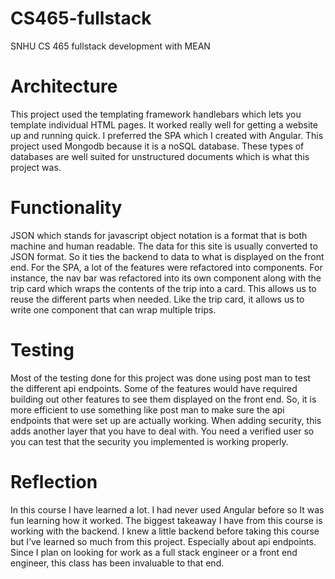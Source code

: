 # CS465-fullstack
SNHU CS 465 fullstack development with MEAN

# Architecture

This project used the templating framework handlebars which lets you template individual HTML pages. It worked really well for getting a website up and running quick. I preferred the SPA which I created with Angular. This project used Mongodb because it is a noSQL database. These types of databases are well suited for unstructured documents which is what this project was. 

# Functionality

JSON which stands for javascript object notation is a format that is both machine and human readable. The data for this site is usually converted to JSON format. So it ties the backend to data to what is displayed on the front end. For the SPA, a lot of the features were refactored into components. For instance, the nav bar was refactored into its own component along with the trip card which wraps the contents of the trip into a card.  This allows us to reuse the different parts when needed. Like the trip card, it allows us to write one component that can wrap multiple trips. 

# Testing

Most of the testing done for this project was done using post man to test the different api endpoints. Some of the features would have required building out other features to see them displayed on the front end. So, it is more efficient to use something like post man to make sure the api endpoints that were set up are actually working. When adding security, this adds another layer that you have to deal with. You need a verified user so you can test that the security you implemented is working properly.  

# Reflection

In this course I have learned a lot. I had never used Angular before so It was fun learning how it worked. The biggest takeaway I have from this course is working with the backend. I knew a little backend before taking this course but I’ve learned so much from this project. Especially about api endpoints. Since I plan on looking for work as a full stack engineer or a front end engineer, this class has been invaluable to that end. 
